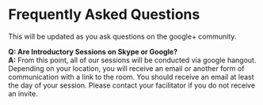 # Frequently Asked Questions
This will be updated as you ask questions on the google+ community. 

**Q: Are Introductory Sessions on Skype or Google?**<br>
**A:** From this point, all of our sessions will be conducted via google hangout. Depending on your location, you will receive an email or another form of communication with a link to the room. You should receive an email at least the day of your session. Please contact your facilitator if you do not receive an invite. 
